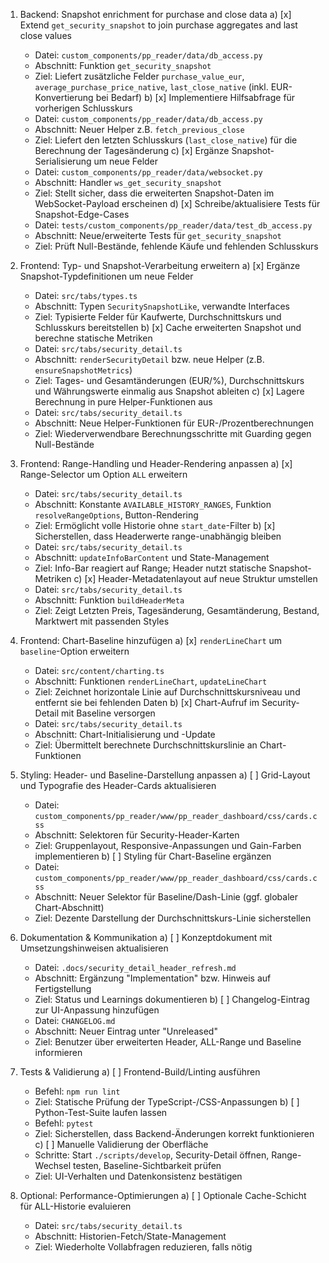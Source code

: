 1. Backend: Snapshot enrichment for purchase and close data
   a) [x] Extend `get_security_snapshot` to join purchase aggregates and last close values
      - Datei: `custom_components/pp_reader/data/db_access.py`
      - Abschnitt: Funktion `get_security_snapshot`
      - Ziel: Liefert zusätzliche Felder `purchase_value_eur`, `average_purchase_price_native`, `last_close_native` (inkl. EUR-Konvertierung bei Bedarf)
   b) [x] Implementiere Hilfsabfrage für vorherigen Schlusskurs
      - Datei: `custom_components/pp_reader/data/db_access.py`
      - Abschnitt: Neuer Helper z.B. `fetch_previous_close`
      - Ziel: Liefert den letzten Schlusskurs (`last_close_native`) für die Berechnung der Tagesänderung
   c) [x] Ergänze Snapshot-Serialisierung um neue Felder
      - Datei: `custom_components/pp_reader/data/websocket.py`
      - Abschnitt: Handler `ws_get_security_snapshot`
      - Ziel: Stellt sicher, dass die erweiterten Snapshot-Daten im WebSocket-Payload erscheinen
   d) [x] Schreibe/aktualisiere Tests für Snapshot-Edge-Cases
      - Datei: `tests/custom_components/pp_reader/data/test_db_access.py`
      - Abschnitt: Neue/erweiterte Tests für `get_security_snapshot`
      - Ziel: Prüft Null-Bestände, fehlende Käufe und fehlenden Schlusskurs

2. Frontend: Typ- und Snapshot-Verarbeitung erweitern
   a) [x] Ergänze Snapshot-Typdefinitionen um neue Felder
      - Datei: `src/tabs/types.ts`
      - Abschnitt: Typen `SecuritySnapshotLike`, verwandte Interfaces
      - Ziel: Typisierte Felder für Kaufwerte, Durchschnittskurs und Schlusskurs bereitstellen
   b) [x] Cache erweiterten Snapshot und berechne statische Metriken
      - Datei: `src/tabs/security_detail.ts`
      - Abschnitt: `renderSecurityDetail` bzw. neue Helper (z.B. `ensureSnapshotMetrics`)
      - Ziel: Tages- und Gesamtänderungen (EUR/%), Durchschnittskurs und Währungswerte einmalig aus Snapshot ableiten
   c) [x] Lagere Berechnung in pure Helper-Funktionen aus
      - Datei: `src/tabs/security_detail.ts`
      - Abschnitt: Neue Helper-Funktionen für EUR-/Prozentberechnungen
      - Ziel: Wiederverwendbare Berechnungsschritte mit Guarding gegen Null-Bestände

3. Frontend: Range-Handling und Header-Rendering anpassen
   a) [x] Range-Selector um Option `ALL` erweitern
      - Datei: `src/tabs/security_detail.ts`
      - Abschnitt: Konstante `AVAILABLE_HISTORY_RANGES`, Funktion `resolveRangeOptions`, Button-Rendering
      - Ziel: Ermöglicht volle Historie ohne `start_date`-Filter
   b) [x] Sicherstellen, dass Headerwerte range-unabhängig bleiben
      - Datei: `src/tabs/security_detail.ts`
      - Abschnitt: `updateInfoBarContent` und State-Management
      - Ziel: Info-Bar reagiert auf Range; Header nutzt statische Snapshot-Metriken
   c) [x] Header-Metadatenlayout auf neue Struktur umstellen
      - Datei: `src/tabs/security_detail.ts`
      - Abschnitt: Funktion `buildHeaderMeta`
      - Ziel: Zeigt Letzten Preis, Tagesänderung, Gesamtänderung, Bestand, Marktwert mit passenden Styles

4. Frontend: Chart-Baseline hinzufügen
   a) [x] `renderLineChart` um `baseline`-Option erweitern
      - Datei: `src/content/charting.ts`
      - Abschnitt: Funktionen `renderLineChart`, `updateLineChart`
      - Ziel: Zeichnet horizontale Linie auf Durchschnittskursniveau und entfernt sie bei fehlenden Daten
   b) [x] Chart-Aufruf im Security-Detail mit Baseline versorgen
      - Datei: `src/tabs/security_detail.ts`
      - Abschnitt: Chart-Initialisierung und -Update
      - Ziel: Übermittelt berechnete Durchschnittskurslinie an Chart-Funktionen

5. Styling: Header- und Baseline-Darstellung anpassen
   a) [ ] Grid-Layout und Typografie des Header-Cards aktualisieren
      - Datei: `custom_components/pp_reader/www/pp_reader_dashboard/css/cards.css`
      - Abschnitt: Selektoren für Security-Header-Karten
      - Ziel: Gruppenlayout, Responsive-Anpassungen und Gain-Farben implementieren
   b) [ ] Styling für Chart-Baseline ergänzen
      - Datei: `custom_components/pp_reader/www/pp_reader_dashboard/css/cards.css`
      - Abschnitt: Neuer Selektor für Baseline/Dash-Linie (ggf. globaler Chart-Abschnitt)
      - Ziel: Dezente Darstellung der Durchschnittskurs-Linie sicherstellen

6. Dokumentation & Kommunikation
   a) [ ] Konzeptdokument mit Umsetzungshinweisen aktualisieren
      - Datei: `.docs/security_detail_header_refresh.md`
      - Abschnitt: Ergänzung "Implementation" bzw. Hinweis auf Fertigstellung
      - Ziel: Status und Learnings dokumentieren
   b) [ ] Changelog-Eintrag zur UI-Anpassung hinzufügen
      - Datei: `CHANGELOG.md`
      - Abschnitt: Neuer Eintrag unter "Unreleased"
      - Ziel: Benutzer über erweiterten Header, ALL-Range und Baseline informieren

7. Tests & Validierung
   a) [ ] Frontend-Build/Linting ausführen
      - Befehl: `npm run lint`
      - Ziel: Statische Prüfung der TypeScript-/CSS-Anpassungen
   b) [ ] Python-Test-Suite laufen lassen
      - Befehl: `pytest`
      - Ziel: Sicherstellen, dass Backend-Änderungen korrekt funktionieren
   c) [ ] Manuelle Validierung der Oberfläche
      - Schritte: Start `./scripts/develop`, Security-Detail öffnen, Range-Wechsel testen, Baseline-Sichtbarkeit prüfen
      - Ziel: UI-Verhalten und Datenkonsistenz bestätigen

8. Optional: Performance-Optimierungen
   a) [ ] Optionale Cache-Schicht für ALL-Historie evaluieren
      - Datei: `src/tabs/security_detail.ts`
      - Abschnitt: Historien-Fetch/State-Management
      - Ziel: Wiederholte Vollabfragen reduzieren, falls nötig
